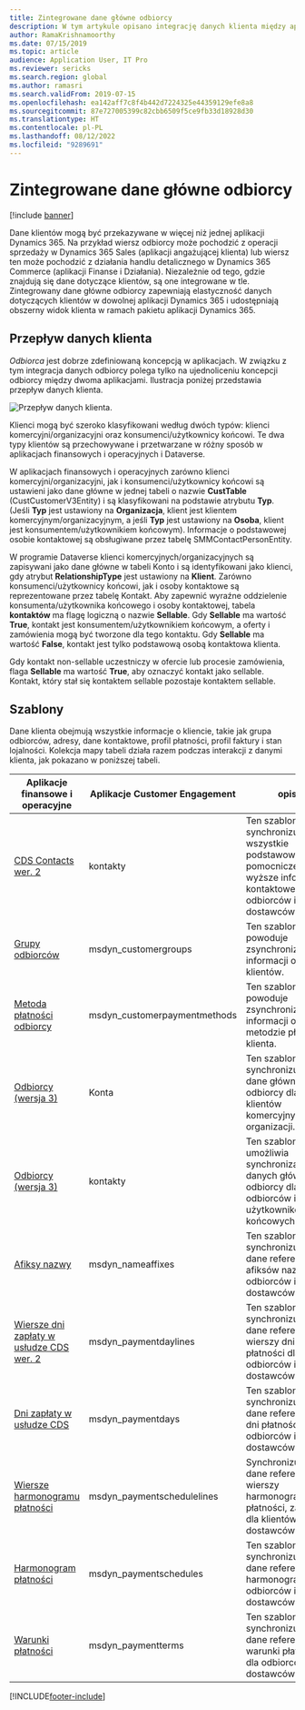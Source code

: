 ```yaml
---
title: Zintegrowane dane główne odbiorcy
description: W tym artykule opisano integrację danych klienta między aplikacjami finansowymi i operacyjnymi a usługą Dataverse.
author: RamaKrishnamoorthy
ms.date: 07/15/2019
ms.topic: article
audience: Application User, IT Pro
ms.reviewer: sericks
ms.search.region: global
ms.author: ramasri
ms.search.validFrom: 2019-07-15
ms.openlocfilehash: ea142aff7c8f4b442d7224325e44359129efe8a8
ms.sourcegitcommit: 87e727005399c82cbb6509f5ce9fb33d18928d30
ms.translationtype: HT
ms.contentlocale: pl-PL
ms.lasthandoff: 08/12/2022
ms.locfileid: "9289691"
---
```

# <a name="integrated-customer-master"></a>Zintegrowane dane główne odbiorcy

[!include [banner](../../includes/banner.md)]



Dane klientów mogą być przekazywane w więcej niż jednej aplikacji Dynamics 365. Na przykład wiersz odbiorcy może pochodzić z operacji sprzedaży w Dynamics 365 Sales (aplikacji angażującej klienta) lub wiersz ten może pochodzić z działania handlu detalicznego w Dynamics 365 Commerce (aplikacji Finanse i Działania). Niezależnie od tego, gdzie znajdują się dane dotyczące klientów, są one integrowane w tle. Zintegrowany dane główne odbiorcy zapewniają elastyczność danych dotyczących klientów w dowolnej aplikacji Dynamics 365 i udostępniają obszerny widok klienta w ramach pakietu aplikacji Dynamics 365.

## <a name="customer-data-flow"></a>Przepływ danych klienta

*Odbiorca* jest dobrze zdefiniowaną koncepcją w aplikacjach. W związku z tym integracja danych odbiorcy polega tylko na ujednoliceniu koncepcji odbiorcy między dwoma aplikacjami. Ilustracja poniżej przedstawia przepływ danych klienta.

![Przepływ danych klienta.](media/dual-write-customer-data-flow.png)

Klienci mogą być szeroko klasyfikowani według dwóch typów: klienci komercyjni/organizacyjni oraz konsumenci/użytkownicy końcowi. Te dwa typy klientów są przechowywane i przetwarzane w różny sposób w aplikacjach finansowych i operacyjnych i Dataverse.

W aplikacjach finansowych i operacyjnych zarówno klienci komercyjni/organizacyjni, jak i konsumenci/użytkownicy końcowi są ustawieni jako dane główne w jednej tabeli o nazwie **CustTable** (CustCustomerV3Entity) i są klasyfikowani na podstawie atrybutu **Typ**. (Jeśli **Typ** jest ustawiony na **Organizacja**, klient jest klientem komercyjnym/organizacyjnym, a jeśli **Typ** jest ustawiony na **Osoba**, klient jest konsumentem/użytkownikiem końcowym). Informacje o podstawowej osobie kontaktowej są obsługiwane przez tabelę SMMContactPersonEntity.

W programie Dataverse klienci komercyjnych/organizacyjnych są zapisywani jako dane główne w tabeli Konto i są identyfikowani jako klienci, gdy atrybut **RelationshipType** jest ustawiony na **Klient**. Zarówno konsumenci/użytkownicy końcowi, jak i osoby kontaktowe są reprezentowane przez tabelę Kontakt. Aby zapewnić wyraźne oddzielenie konsumenta/użytkownika końcowego i osoby kontaktowej, tabela **kontaktów** ma flagę logiczną o nazwie **Sellable**. Gdy **Sellable** ma wartość **True**, kontakt jest konsumentem/użytkownikiem końcowym, a oferty i zamówienia mogą być tworzone dla tego kontaktu. Gdy **Sellable** ma wartość **False**, kontakt jest tylko podstawową osobą kontaktowa klienta.

Gdy kontakt non-sellable uczestniczy w ofercie lub procesie zamówienia, flaga **Sellable** ma wartość **True**, aby oznaczyć kontakt jako sellable. Kontakt, który stał się kontaktem sellable pozostaje kontaktem sellable.

## <a name="templates"></a>Szablony

Dane klienta obejmują wszystkie informacje o kliencie, takie jak grupa odbiorców, adresy, dane kontaktowe, profil płatności, profil faktury i stan lojalności. Kolekcja mapy tabeli działa razem podczas interakcji z danymi klienta, jak pokazano w poniższej tabeli.

Aplikacje finansowe i operacyjne | Aplikacje Customer Engagement         | opis
----------------------------|---------------------------------|------------
[CDS Contacts wer. 2](mapping-reference.md#115) | kontakty | Ten szablon synchronizuje wszystkie podstawowe, pomocnicze i wyższe informacje kontaktowe dla odbiorców i dostawców.
[Grupy odbiorców](mapping-reference.md#126) | msdyn_customergroups | Ten szablon powoduje zsynchronizowanie informacji o grupie klientów.
[Metoda płatności odbiorcy](mapping-reference.md#127) | msdyn_customerpaymentmethods | Ten szablon powoduje zsynchronizowanie informacji o metodzie płatności klienta.
[Odbiorcy (wersja 3)](mapping-reference.md#101) | Konta | Ten szablon synchronizuje dane główne odbiorcy dla klientów komercyjnych i organizacji.
[Odbiorcy (wersja 3)](mapping-reference.md#116) | kontakty | Ten szablon umożliwia synchronizację danych głównych odbiorcy dla odbiorców i użytkowników końcowych.
[Afiksy nazwy](mapping-reference.md#155) | msdyn_nameaffixes | Ten szablon synchronizuje dane referencyjne afiksów nazw dla odbiorców i dostawców.
[Wiersze dni zapłaty w usłudze CDS wer. 2](mapping-reference.md#157) | msdyn_paymentdaylines | Ten szablon synchronizuje dane referencyjne wierszy dni płatności dla odbiorców i dostawców.
[Dni zapłaty w usłudze CDS](mapping-reference.md#158) | msdyn_paymentdays | Ten szablon synchronizuje dane referencyjne dni płatności dla odbiorców i dostawców.
[Wiersze harmonogramu płatności](mapping-reference.md#159) | msdyn_paymentschedulelines | Synchronizuje dane referencyjne wierszy harmonogramu płatności, zarówno dla klientów, jak i dostawców.
[Harmonogram płatności](mapping-reference.md#160) | msdyn_paymentschedules | Ten szablon synchronizuje dane referencyjne harmonogramu dla odbiorców i dostawców.
[Warunki płatności](mapping-reference.md#161) | msdyn_paymentterms | Ten szablon synchronizuje dane referencyjne warunki płatności dla odbiorców i dostawców.

[!INCLUDE[footer-include](../../../../includes/footer-banner.md)]

